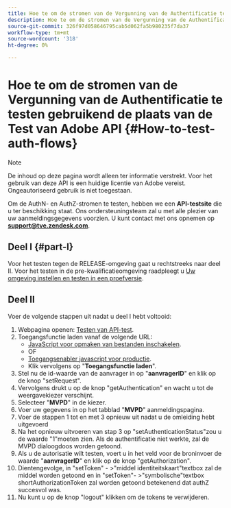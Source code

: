 ```yaml
---
title: Hoe te om de stromen van de Vergunning van de Authentificatie te testen gebruikend Adobe API testplaats
description: Hoe te om de stromen van de Vergunning van de Authentificatie te testen gebruikend Adobe API testplaats
source-git-commit: 326f97d058646795cab5d062fa5b980235f7da37
workflow-type: tm+mt
source-wordcount: '318'
ht-degree: 0%

---
```



# Hoe te om de stromen van de Vergunning van de Authentificatie te testen gebruikend de plaats van de Test van Adobe API {#How-to-test-auth-flows}

>[!NOTE]
>
>De inhoud op deze pagina wordt alleen ter informatie verstrekt. Voor het gebruik van deze API is een huidige licentie van Adobe vereist. Ongeautoriseerd gebruik is niet toegestaan.

Om de AuthN- en AuthZ-stromen te testen, hebben we een **API-testsite** die u ter beschikking staat. Ons ondersteuningsteam zal u met alle plezier van uw aanmeldingsgegevens voorzien. U kunt contact met ons opnemen op **support@tve.zendesk.com**.


## Deel I {#part-I}

Voor het testen tegen de RELEASE-omgeving gaat u rechtstreeks naar deel II.  Voor het testen in de pre-kwalificatieomgeving raadpleegt u [Uw omgeving instellen en testen in een proefversie](/help/authentication/setting-up-your-environment-and-testing-in-prequal.md).

## Deel II

Voer de volgende stappen uit nadat u deel I hebt voltooid:


1. Webpagina openen: [Testen van API-test](https://sp.auth-staging.adobe.com/apitest/api.html).
1. Toegangsfunctie laden vanaf de volgende URL:
   * [JavaScript voor opmaken van bestanden inschakelen](https://entitlement.auth-staging.adobe.com/entitlement/js/AccessEnabler.js).
   * OF
   * [Toegangsenabler javascript voor productie](https://entitlement.auth.adobe.com/entitlement/js/AccessEnabler.js).
   * Klik vervolgens op &quot;**Toegangsfunctie laden**&quot;.
1. Stel nu de id-waarde van de aanvrager in op &quot;**aanvragerID**&quot; en klik op de knop &quot;setRequest&quot;.
1. Vervolgens drukt u op de knop &quot;getAuthentication&quot; en wacht u tot de weergavekiezer verschijnt.
1. Selecteer &quot;**MVPD**&quot; in de kiezer.
1. Voer uw gegevens in op het tabblad &quot;**MVPD**&quot; aanmeldingspagina.
1. Voer de stappen 1 tot en met 3 opnieuw uit nadat u de omleiding hebt uitgevoerd
1. Na het opnieuw uitvoeren van stap 3 op &quot;setAuthenticationStatus&quot;zou u de waarde &quot;1&quot;moeten zien. Als de authentificatie niet werkte, zal de MVPD dialoogdoos worden getoond.
1. Als u de autorisatie wilt testen, voert u in het veld voor de broninvoer de waarde &quot;**aanvragerID**&quot; en klik op de knop &quot;getAuthorization&quot;.
1. Dientengevolge, in &quot;setToken&quot; - \>&quot;middel identiteitskaart&quot;textbox zal de middel worden getoond en in &quot;setToken&quot;- \>&quot;symbolische&quot;textbox shortAuthorizationToken zal worden getoond betekenend dat authZ succesvol was.
1. Nu kunt u op de knop &quot;logout&quot; klikken om de tokens te verwijderen.

